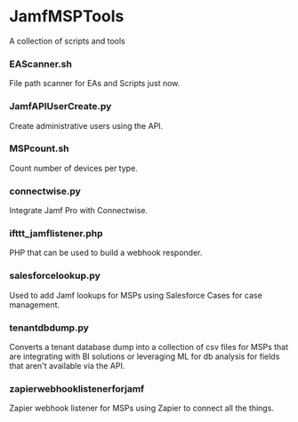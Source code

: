 # JamfMSPTools

A collection of scripts and tools

### EAScanner.sh	
File path scanner for EAs and Scripts	just now.

### JamfAPIUserCreate.py	
Create administrative users using the API.

### MSPcount.sh	
Count number of devices per type.

### connectwise.py	
Integrate Jamf Pro with Connectwise.

### ifttt_jamflistener.php
PHP that can be used to build a webhook responder.

### salesforcelookup.py
Used to add Jamf lookups for MSPs using Salesforce Cases for case management.
	
### tenantdbdump.py
Converts a tenant database dump into a collection of csv files for MSPs that are integrating with BI solutions or leveraging ML for db analysis for fields that aren't available via the API.

### zapierwebhooklistenerforjamf
Zapier webhook listener for MSPs using Zapier to connect all the things.
